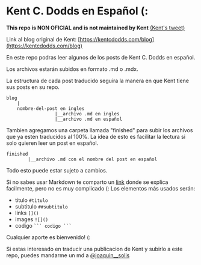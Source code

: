 # Kent C. Dodds en Español (:

**This repo is NON OFICIAL and is not maintained by Kent** [(Kent's tweet)](https://twitter.com/kentcdodds/status/1389362431873339398)

Link al blog original de Kent: [https://kentcdodds.com/blog](https://kentcdodds.com/blog)

En este repo podras leer algunos de los posts de Kent C. Dodds en español. 

Los archivos estarán subidos en formato .md o .mdx.

La estructura de cada post traducido seguira la manera en que Kent tiene sus posts en su repo.

```
blog  
    |
    nombre-del-post en ingles
                  |__archivo .md en ingles
                  |__archivo .md en español
```

Tambien agregamos una carpeta llamada "finished" para subir los archivos que ya esten traducidos al 100%. La idea de esto es facilitar la lectura si solo quieren leer un post en español.

```
finished
        |__archivo .md con el nombre del post en español
```

Todo esto puede estar sujeto a cambios. 

Si no sabes usar Markdown te comparto un [link](https://guides.github.com/features/mastering-markdown/) donde se explica facilmente, pero no es muy complicado (: Los elementos más usados serán:
* titulo `#titulo`
* subtitulo `##subtitulo`
* links `[]()`
* images `![]()`
* codigo ` ``` codigo ``` `

Cualquier aporte es bienvenido! (:

Si estas interesado en traducir una publicacion de Kent y subirlo a este repo, puedes mandarme un md a [@joaquin__solis](https://twitter.com/joaquin__solis)
